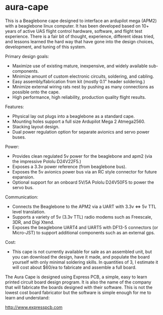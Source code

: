 # aura-cape

This is a Beaglebone cape designed to interface an ardupilot mega
(APM2) with a beaglebone linux computer.  It has been developed based
on 10+ years of active UAS flight control hardware, software, and
flight test experience.  There is a fair bit of thought, experience,
different ideas tried, and lessons learned the hard way that have gone
into the design choices, development, and tuning of this system.


Primary design goals:

- Maximize use of existing mature, inexpensive, and widely available
  sub-components.
- Minimize amount of custom electronic circuits, soldering, and cabling.
- Easy assembly/fabrication from kit (mostly 0.1" header soldering.)
- Minimize external wiring rats nest by pushing as many connections as
  possible onto the cape.
- High performance, high reliability, production quality flight
  results.

Features:

- Physical lay out plugs into a beaglebone as a standard cape.
- Mounting holes support a full size Ardupilot Mega 2 Atmega2560.
- Stacking layout design.
- Dual power regulation option for separate avionics and servo power
  buses.

Power:

- Provides clean regulated 5v power for the beaglebone and apm2 (via
  the impressive Pololu D24V22F5.)
- Exposes a 3.3v power reference (from beaglebone bus).
- Exposes the 5v avionics power bus via an RC style connector for
  future expansion.
- Optional support for an onboard 5V/5A Pololu D24V50F5 to power the
  servo bus.

Communication:

- Connects the Beaglebone to the APM2 via a UART with 3.3v <=> 5v TTL
  level translation.
- Supports a variety of 5v (3.3v TTL) radio modems such as Freescale,
  3DR, and Digi Xtend.
- Exposes the beaglebone UART4 and UART5 with DF13-5 connectors (or
  Micro-JST) to support additional components such as an external gps.

Cost:

- This cape is not currently available for sale as an assembled unit,
  but you can download the design, have it made, and populate the
  board yourself with only minimal soldering skills.  In quantities of
  3, I estimate it will cost about $60/ea to fabricate and assemble a
  full board.

The Aura Cape is designed using Express PCB, a simple, easy to learn
printed circuit board design program.  It is also the name of the
company that will fabricate the boards designed with their software.
This is not the lowest cost board fabricator but the software is
simple enough for me to learn and understand:

http://www.expresspcb.com
